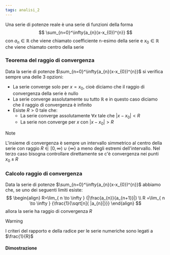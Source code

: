 ```yaml
---
tags: analisi_2
---
```

Una serie di potenze reale è una serie di funzioni della forma
$$
\sum_{n=0}^\infty{a_{n}(x-x_{0})^{n}}
$$
con $a_{n}\in \mathbb R$ che viene chiamato coefficiente n-esimo della serie e $x_{0}\in \mathbb R$ che viene chiamato centro della serie

### Teorema del raggio di convergenza

Data la serie di potenze $\sum_{n=0}^\infty{a_{n}(x-x_{0})^{n}}$ si verifica sempre una delle 3 opzioni:

- La serie converge solo per $x=x_{0}$, cioè diciamo che il raggio di convergenza della serie è nullo
- La serie converge assolutamente su tutto $\mathbb R$ e in questo caso diciamo che il raggio di convergenza è infinito
- Esiste $R>0$ tale che:
	-  La serie converge assolutamente $\forall {x}  {}$ tale che $|x-x_{0}|<R$ 
	- La serie non converge per $x$ con $|x-x_{0}|>R$ 


>[!note]
>L'insieme di convergenza è sempre un intervallo simmetrico al centro della serie con raggio $R\in[0,\infty)\cup\{\infty\}$ a meno degli estremi dell'intervallo.
>Nel terzo caso bisogna controllare direttamente se c'è convergenza nei punti $x_{0}\pm R$

### Calcolo raggio di convergenza

Data la serie di potenze $\sum_{n=0}^\infty{a_{n}(x-x_{0})^{n}}$ abbiamo che, se uno dei seguenti limiti esiste:
$$
\begin{align}
R=\lim_{ n \to \infty } {|\frac{a_{n}}{a_{n+1}}|} \\
R =\lim_{ n \to \infty } {\frac{1}{\sqrt[n]{  |a_{n}|}}}
\end{align}
$$
allora la serie ha raggio di convergenza $R$

>[!warning]
>I criteri del rapporto e della radice per le serie numeriche sono legati a $\frac{1}{R}$

#### Dimostrazione